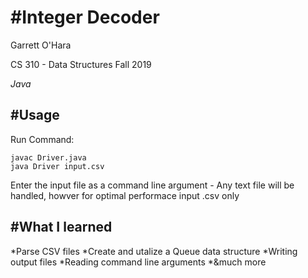 #Integer Decoder
==============

Garrett O'Hara

CS 310 - Data Structures Fall 2019

*Java*

#Usage
------------

Run Command:

	javac Driver.java
  	java Driver input.csv

Enter the input file as a command line argument
	- Any text file will be handled, howver for optimal
  performace input .csv only
  
#What I learned
------------
*Parse CSV files
*Create and utalize a Queue data structure
*Writing output files
*Reading command line arguments
*&much more
